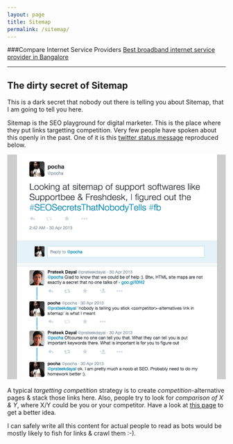 ```yaml
---
layout: page
title: Sitemap
permalink: /sitemap/
---
```

###Compare Internet Service Providers 
[Best broadband internet service provider in Bangalore](/gyan/best-broadband-internet-service-provider-bangalore/)

<hr/>

## The dirty secret of Sitemap 

This is a dark secret that nobody out there is telling you about Sitemap, that I am going to tell you here. 

Sitemap is the SEO playground for digital marketer. This is the place where they put links targetting competition. Very few people have spoken about this openly in the past. One of it is this [twitter status message](https://twitter.com/pocha/status/328980180406267906) reproduced below.

![Pocha tweeting about sitemap abuse people doing online](/images/sitemap-secret-tweet.png)

A typical *targetting competition* strategy is to create *competition*-alternative pages & stack those links here. Also, people try to look for *comparison of X & Y*, where X/Y could be you or your competitor. Have a look at [this page](http://freshdesk.com/sitemap) to get a better idea.

I can safely write all this content for actual people to read as bots would be mostly likely to fish for links & crawl them :-).

